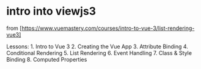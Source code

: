intro into viewjs3
==================

from [https://www.vuemastery.com/courses/intro-to-vue-3/list-rendering-vue3]

Lessons:
    1. Intro to Vue 3
    2. Creating the Vue App
    3. Attribute Binding
    4. Conditional Rendering
    5. List Rendering
    6. Event Handling
    7. Class & Style Binding
    8. Computed Properties
